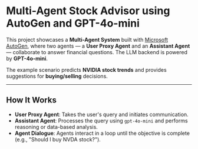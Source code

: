 # Multi-Agent Stock Advisor using AutoGen and GPT-4o-mini

This project showcases a **Multi-Agent System** built with [Microsoft AutoGen](https://github.com/microsoft/autogen), where two agents — a **User Proxy Agent** and an **Assistant Agent** — collaborate to answer financial questions. The LLM backend is powered by **GPT-4o-mini**.

The example scenario predicts **NVIDIA stock trends** and provides suggestions for **buying/selling** decisions.

---

## How It Works

- **User Proxy Agent**: Takes the user's query and initiates communication.
- **Assistant Agent**: Processes the query using `gpt-4o-mini` and performs reasoning or data-based analysis.
- **Agent Dialogue**: Agents interact in a loop until the objective is complete (e.g., "Should I buy NVDA stock?").



